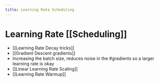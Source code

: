 ```yaml
---
title: Learning Rate Scheduling
---
```


# Learning Rate [[Scheduling]]
- [[Learning Rate Decay tricks]]
- [[Gradient Descent gradients]]
- Increasing the batch size, reduces noise in the #gradients so a larger learning rate is okay
- [[Linear Learning Rate Scaling]]
- [[Learning Rate Warmup]]


















